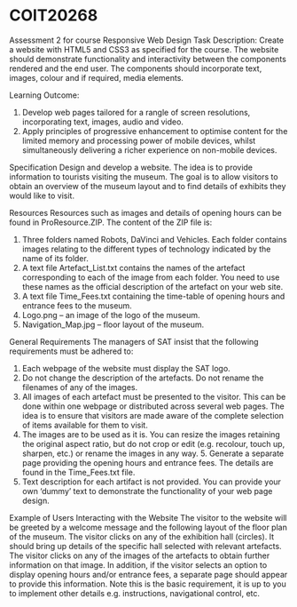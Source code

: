 # COIT20268
Assessment 2 for course Responsive Web Design
Task Description:
Create a website with HTML5 and CSS3 as specified for the course. The website should demonstrate functionality and interactivity between the components rendered and the end user. The components should incorporate text, images, colour and if required, media elements.

Learning Outcome:
1. Develop web pages tailored for a rangle of screen resolutions, incorporating text, images, audio and video.
2. Apply principles of progressive enhancement to optimise content for the limited memory and processing power of mobile devices, whilst simultaneously delivering a richer experience on non-mobile devices.

Specification
Design and develop a website. The idea is to provide information to tourists visiting the museum. The goal is to allow visitors to obtain an overview of the museum layout and to find details of exhibits they would like to visit.

Resources
Resources such as images and details of opening hours can be found in ProResource.ZIP. The content of the ZIP file is:
1. Three folders named Robots, DaVinci and Vehicles. Each folder contains images relating to the different types of technology indicated by the name of its folder.
2. A text file Artefact_List.txt contains the names of the artefact corresponding to each of the image from each folder. You need to use these names as the official description of the artefact on your web site.
3. A text file Time_Fees.txt containing the time-table of opening hours and entrance fees to the museum.
4. Logo.png – an image of the logo of the museum.
5. Navigation_Map.jpg – floor layout of the museum.

General Requirements
The managers of SAT insist that the following requirements must be adhered to:
1. Each webpage of the website must display the SAT logo.
2. Do not change the description of the artefacts. Do not rename the filenames of any of the images.
3. All images of each artefact must be presented to the visitor. This can be done within one webpage or distributed across several web pages. The idea is to ensure that visitors are made aware of the complete selection of items available for them to visit.
4. The images are to be used as it is. You can resize the images retaining the original aspect ratio, but do not crop or edit (e.g. recolour, touch up, sharpen, etc.) or rename the images in any way. 5. Generate a separate page providing the opening hours and entrance fees. The details are found in the Time_Fees.txt file.
6. Text description for each artifact is not provided. You can provide your own ‘dummy’ text to demonstrate the functionality of your web page design.

Example of Users Interacting with the Website
The visitor to the website will be greeted by a welcome message and the following layout of the floor plan of the museum. The visitor clicks on any of the exhibition hall (circles). It should bring up details of the specific hall selected with relevant artefacts. The visitor clicks on any of the images of the artefacts to obtain further information on that image. In addition, if the visitor selects an option to display opening hours and/or entrance fees, a separate page should appear to provide this information. Note this is the basic requirement, it is up to you to implement other details e.g. instructions, navigational control, etc.

